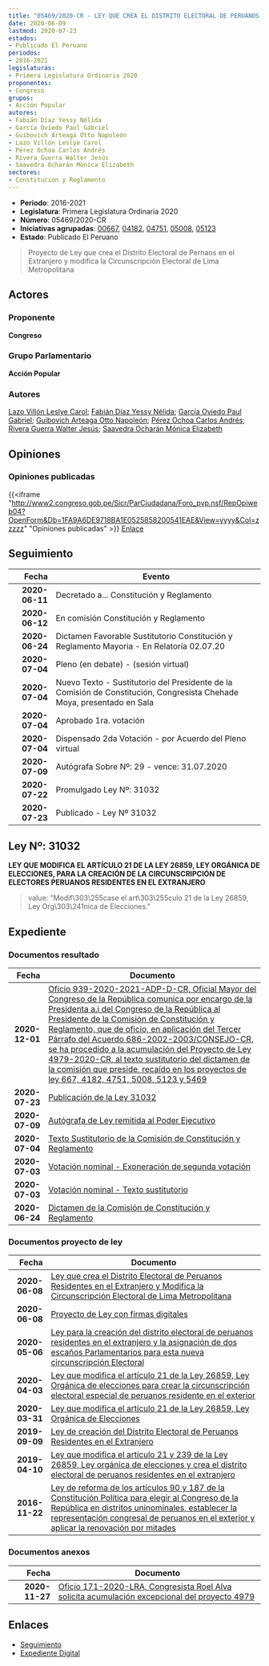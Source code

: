 ```yaml
---
title: "05469/2020-CR - LEY QUE CREA EL DISTRITO ELECTORAL DE PERUANOS RESIDENTES EN EL EXTRANJERO Y MODIFICA LA CIRCUNSCRIPCIÓN ELECTORAL DE LIMA METROPOLITANA"
date: 2020-06-09
lastmod: 2020-07-23
estados:
- Publicado El Peruano
periodos:
- 2016-2021
legislaturas:
- Primera Legislatura Ordinaria 2020
proponentes:
- Congreso
grupos:
- Acción Popular
autores:
- Fabián Díaz Yessy Nélida
- García Oviedo Paul Gabriel
- Guibovich Arteaga Otto Napoleón
- Lazo Villón Leslye Carol
- Pérez Ochoa Carlos Andrés
- Rivera Guerra Walter Jesús
- Saavedra Ocharán Mónica Elizabeth
sectores:
- Constitución y Reglamento
---
```

- **Periodo**: 2016-2021
- **Legislatura**: Primera Legislatura Ordinaria 2020
- **Número**: 05469/2020-CR
- **Iniciativas agrupadas**: [00667](../../00600/00667), [04182](../../04100/04182), [04751](../../04700/04751), [05008](../../05000/05008), [05123](../../05100/05123)
- **Estado**: Publicado El Peruano

> Proyecto de Ley que crea el Distrito Electoral de Pernaos en el Extranjero y modifica la Circunscripción Electoral de Lima Metropolitana


## Actores

### Proponente

**Congreso**

### Grupo Parlamentario

**Acción Popular**

### Autores

[Lazo Villón Leslye Carol](mailto:mailto:llazo@congreso.gob.pe); [Fabián Díaz Yessy Nélida](mailto:mailto:yfabian@congreso.gob.pe); [García Oviedo Paul Gabriel](mailto:mailto:pgarcia@congreso.gob.pe); [Guibovich Arteaga Otto Napoleón](mailto:mailto:oguibovich@congreso.gob.pe); [Pérez Ochoa Carlos Andrés](mailto:mailto:cperezo@congreso.gob.pe); [Rivera Guerra Walter Jesús](mailto:mailto:wriverag@congreso.gob.pe); [Saavedra Ocharán Mónica Elizabeth](mailto:mailto:msaavedra@congreso.gob.pe)

## Opiniones

### Opiniones publicadas

{{<iframe "http://www2.congreso.gob.pe/Sicr/ParCiudadana/Foro_pvp.nsf/RepOpiweb04?OpenForm&Db=1FA9A6DE9718BA1E0525858200541EAE&View=yyyy&Col=zzzzz" "Opiniones publicadas" >}}
[Enlace](http://www2.congreso.gob.pe/Sicr/ParCiudadana/Foro_pvp.nsf/RepOpiweb04?OpenForm&Db=1FA9A6DE9718BA1E0525858200541EAE&View=yyyy&Col=zzzzz)


## Seguimiento

| Fecha | Evento |
|------:|--------|
| **2020-06-11** | Decretado a... Constitución y Reglamento |
| **2020-06-12** | En comisión Constitución y Reglamento |
| **2020-06-24** | Dictamen Favorable Sustitutorio Constitución y Reglamento Mayoria - En Relatoría 02.07.20 |
| **2020-07-04** | Pleno (en debate) - (sesión virtual) |
| **2020-07-04** | Nuevo Texto - Sustitutorio del Presidente de la Comisión de Constitución, Congresista Chehade Moya, presentado en Sala |
| **2020-07-04** | Aprobado 1ra. votación |
| **2020-07-04** | Dispensado 2da Votación - por Acuerdo del Pleno virtual |
| **2020-07-09** | Autógrafa Sobre Nº: 29 - vence: 31.07.2020 |
| **2020-07-22** | Promulgado Ley Nº: 31032 |
| **2020-07-23** | Publicado - Ley Nº 31032 |

## Ley Nº: 31032

**LEY QUE MODIFICA EL ARTÍCULO 21 DE LA LEY 26859, LEY ORGÁNICA DE ELECCIONES, PARA LA CREACIÓN DE LA CIRCUNSCRIPCIÓN DE ELECTORES PERUANOS RESIDENTES EN EL EXTRANJERO**

> value: "Modif\303\255case el art\303\255culo 21 de la Ley 26859, Ley Org\303\241nica de Elecciones."


## Expediente

### Documentos resultado

| Fecha | Documento |
|------:|-----------|
| **2020-12-01** | [Oficio 939-2020-2021-ADP-D-CR, Oficial Mayor del Congreso de la República comunica por encargo de la Presidenta a.i del Congreso de la República al Presidente de la Comisión de Constitución y Reglamento, que de oficio, en aplicación del Tercer Párrafo del Acuerdo 686-2002-2003/CONSEJO-CR, se ha procedido a la acumulación del Proyecto de Ley 4979-2020-CR, al texto sustitutorio del dictamen de la comisión que preside, recaído en los proyectos de ley 667, 4182, 4751, 5008, 5123 y 5469](http://www.leyes.congreso.gob.pe/Documentos/2016_2021/Oficios/Oficialia_Mayor/OFICIO-939-2020-2021-ADP-D-CR.pdf) |
| **2020-07-23** | [Publicación de la Ley 31032](http://www.leyes.congreso.gob.pe/Documentos/2016_2021/ADLP/Normas_Legales/31032-LEY.pdf) |
| **2020-07-09** | [Autógrafa de Ley remitida al Poder Ejecutivo](http://www.leyes.congreso.gob.pe/Documentos/2016_2021/ADLP/Texto_Aprobado/AU00667-20200709.pdf) |
| **2020-07-04** | [Texto Sustitutorio de la Comisión de Constitución y Reglamento](http://www.leyes.congreso.gob.pe/Documentos/2016_2021/Texto_Sustitutorio/Proyectos_de_Ley/TS00667-20200704.pdf) |
| **2020-07-03** | [Votación nominal - Exoneración de segunda votación](http://www.leyes.congreso.gob.pe/Documentos/2016_2021/Asistencia_y_Votacion/Proyectos_de_Ley/Votacion_Nominal/VNESV00667-20200703.pdf) |
| **2020-07-03** | [Votación nominal - Texto sustitutorio](http://www.leyes.congreso.gob.pe/Documentos/2016_2021/Asistencia_y_Votacion/Proyectos_de_Ley/Votacion_Nominal/VNTS00667-20200703.pdf) |
| **2020-06-24** | [Dictamen de la Comisión de Constitución y Reglamento](http://www.leyes.congreso.gob.pe/Documentos/2016_2021/Dictamenes/Proyectos_de_Ley/00667DC04MAY20200624.pdf) |

### Documentos proyecto de ley

| Fecha | Documento |
|------:|-----------|
| **2020-06-08** | [Ley que crea el Distrito Electoral de Peruanos Residentes en el Extranjero y Modifica la Circunscripción Electoral de Lima Metropolitana](http://www.leyes.congreso.gob.pe/Documentos/2016_2021/Proyectos_de_Ley_y_de_Resoluciones_Legislativas/PL05469-20200609.pdf) |
| **2020-06-08** | [Proyecto de Ley con firmas digitales](http://www.leyes.congreso.gob.pe/Documentos/2016_2021/Proyectos_de_Ley_y_de_Resoluciones_Legislativas/Proyectos_Firmas_digitales/PL05469.pdf) |
| **2020-05-06** | [Ley para la creación del distrito electoral de peruanos residentes en el extranjero y la asignación de dos escaños Parlamentarios para esta nueva circunscripción Electoral](http://www.leyes.congreso.gob.pe/Documentos/2016_2021/Proyectos_de_Ley_y_de_Resoluciones_Legislativas/PL05123_20200506.pdf) |
| **2020-04-03** | [Ley que modifica el artículo 21 de la Ley 26859, Ley Orgánica de elecciones para crear la circunscripción electoral especial de peruanos residente en el exterior](http://www.leyes.congreso.gob.pe/Documentos/2016_2021/Proyectos_de_Ley_y_de_Resoluciones_Legislativas/PL05008_20200403..pdf) |
| **2020-03-31** | [Ley que modifica el artículo 21 de la Ley 26859, Ley Orgánica de Elecciones](http://www.leyes.congreso.gob.pe/Documentos/2016_2021/Proyectos_de_Ley_y_de_Resoluciones_Legislativas/PL04979_20200331..pdf) |
| **2019-09-09** | [Ley de creación del Distrito Electoral de Peruanos Residentes en el Extranjero](http://www.leyes.congreso.gob.pe/Documentos/2016_2021/Proyectos_de_Ley_y_de_Resoluciones_Legislativas/PL0475120190909.pdf) |
| **2019-04-10** | [Ley que modifica el artículo 21 y 239 de la Ley 26859, Ley orgánica de elecciones y crea el distrito electoral de peruanos residentes en el extranjero](http://www.leyes.congreso.gob.pe/Documentos/2016_2021/Proyectos_de_Ley_y_de_Resoluciones_Legislativas/PL0418220190410..pdf) |
| **2016-11-22** | [Ley de reforma de los artículos 90 y 187 de la Constitución Política para elegir al Congreso de la República en distritos uninominales, establecer la representación congresal de peruanos en el exterior y aplicar la renovación por mitades](http://www.leyes.congreso.gob.pe/Documentos/2016_2021/Proyectos_de_Ley_y_de_Resoluciones_Legislativas/PL0066720161122..pdf) |

### Documentos anexos

| Fecha | Documento |
|------:|-----------|
| **2020-11-27** | [Oficio 171-2020-LRA, Congresista Roel Alva solicita acumulación excepcional del proyecto 4979](http://www.leyes.congreso.gob.pe/Documentos/2016_2021/Oficios/Congresistas/OFICIO-171-2020-LRA.pdf) |

## Enlaces

- [Seguimiento](http://www2.congreso.gob.pe/Sicr/TraDocEstProc/CLProLey2016.nsf/f7fff46988ca05b1052578e100829cc7/aa4bbea8f9a5041305258582005b577d?OpenDocument)
- [Expediente Digital](http://www2.congreso.gob.pe/Sicr/TraDocEstProc/Expvirt_2011.nsf/visbusqptramdoc1621/05469?opendocument)

